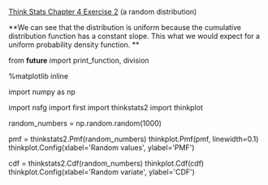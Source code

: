 [Think Stats Chapter 4 Exercise 2](http://greenteapress.com/thinkstats2/html/thinkstats2005.html#toc41) (a random distribution)

 **We can see that the distribution is uniform because the cumulative distribution function has a constant slope. This what we would expect for a uniform probability density function. **

from __future__ import print_function, division

%matplotlib inline

import numpy as np

import nsfg
import first
import thinkstats2
import thinkplot

random_numbers = np.random.random(1000)

pmf = thinkstats2.Pmf(random_numbers)
thinkplot.Pmf(pmf, linewidth=0.1)
thinkplot.Config(xlabel='Random values', ylabel='PMF')

cdf = thinkstats2.Cdf(random_numbers)
thinkplot.Cdf(cdf)
thinkplot.Config(xlabel='Random variate', ylabel='CDF')

